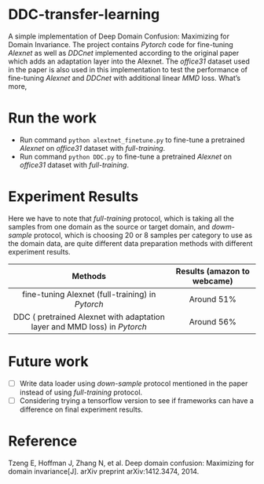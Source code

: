 # DDC-transfer-learning
A simple implementation of Deep Domain Confusion: Maximizing for Domain Invariance. 
The project contains *Pytorch* code for fine-tuning *Alexnet* as well as *DDCnet*  implemented according to the original paper which adds an adaptation layer into the Alexnet. 
The *office31* dataset used in the paper is also used in this implementation to test the performance of fine-tuning *Alexnet* and *DDCnet* with additional linear *MMD* loss. What’s more, 
    
# Run the work
* Run command `python alextnet_finetune.py` to fine-tune a pretrained *Alexnet* on *office31* dataset with *full-training*.
* Run command `python DDC.py` to fine-tune a pretrained *Alexnet* on *office31* dataset with *full-training*.

# Experiment Results
Here we have to note that *full-training* protocol, which is taking all the samples from one domain as the source or target domain, and *dowm-sample* protocol, which is choosing 20 or 8 samples per category to use as the domain data, are quite different data preparation methods with different experiment results.

| Methods | Results (amazon to webcame) |
| :------: | :------: |
| fine-tuning Alexnet (full-training) in *Pytorch* | Around 51% |
| DDC ( pretrained Alexnet with adaptation layer and MMD loss) in *Pytorch* | Around 56% |

# Future work
- [ ] Write data loader using  *down-sample* protocol mentioned in the paper instead of using *full-training* protocol.
- [ ] Considering trying a tensorflow version to see if frameworks can have a difference on final experiment results.
    
# Reference
Tzeng E, Hoffman J, Zhang N, et al. Deep domain confusion: Maximizing for domain invariance[J]. arXiv preprint arXiv:1412.3474, 2014.
